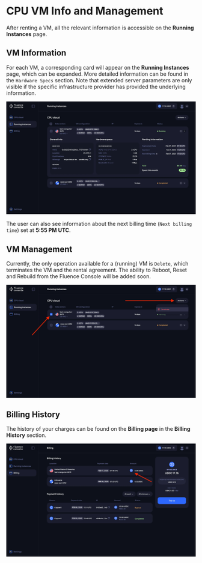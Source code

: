# CPU VM Info and Management

After renting a VM, all the relevant information is accessible on the **Running Instances** page.

## VM Information

For each VM, a corresponding card will appear on the **Running Instances** page, which can be expanded. More detailed information can be found in the `Hardware Specs` section. Note that extended server parameters are only visible if the specific infrastructure provider has provided the underlying information.

![VM information](./assets/vm_info.webp)

The user can also see information about the next billing time (`Next billing time`) set at **5:55 PM UTC**.

## VM Management

Currently, the only operation available for a (running) VM is `Delete`, which terminates the VM and the rental agreement. The ability to Reboot, Reset and Rebuild from the Fluence Console will be added soon.

![VM management](./assets/vm_manage.webp)

## Billing History

The history of your charges can be found on the **Billing page** in the **Billing History** section.

![Billing history](./assets/billing_history.webp)
